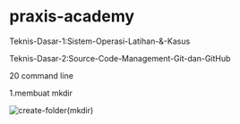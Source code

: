 # praxis-academy

Teknis-Dasar-1:Sistem-Operasi-Latihan-&-Kasus

Teknis-Dasar-2:Source-Code-Management-Git-dan-GitHub

20 command line

1.membuat mkdir

![create-folder(mkdir)](https://user-images.githubusercontent.com/60251611/73122002-14910b80-3fb2-11ea-8747-e184f01bf203.png)


